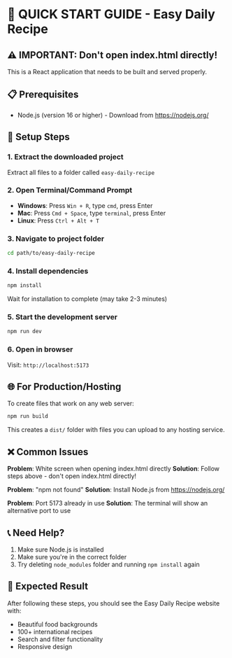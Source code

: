 # 🚀 QUICK START GUIDE - Easy Daily Recipe

## ⚠️ IMPORTANT: Don't open index.html directly!

This is a React application that needs to be built and served properly.

## 📋 Prerequisites
- Node.js (version 16 or higher) - Download from https://nodejs.org/

## 🔧 Setup Steps

### 1. Extract the downloaded project
Extract all files to a folder called `easy-daily-recipe`

### 2. Open Terminal/Command Prompt
- **Windows**: Press `Win + R`, type `cmd`, press Enter
- **Mac**: Press `Cmd + Space`, type `terminal`, press Enter
- **Linux**: Press `Ctrl + Alt + T`

### 3. Navigate to project folder
```bash
cd path/to/easy-daily-recipe
```

### 4. Install dependencies
```bash
npm install
```
Wait for installation to complete (may take 2-3 minutes)

### 5. Start the development server
```bash
npm run dev
```

### 6. Open in browser
Visit: `http://localhost:5173`

## 🌐 For Production/Hosting

To create files that work on any web server:

```bash
npm run build
```

This creates a `dist/` folder with files you can upload to any hosting service.

## ❌ Common Issues

**Problem**: White screen when opening index.html directly
**Solution**: Follow steps above - don't open index.html directly!

**Problem**: "npm not found"
**Solution**: Install Node.js from https://nodejs.org/

**Problem**: Port 5173 already in use
**Solution**: The terminal will show an alternative port to use

## 📞 Need Help?
1. Make sure Node.js is installed
2. Make sure you're in the correct folder
3. Try deleting `node_modules` folder and running `npm install` again

## 🎯 Expected Result
After following these steps, you should see the Easy Daily Recipe website with:
- Beautiful food backgrounds
- 100+ international recipes
- Search and filter functionality
- Responsive design